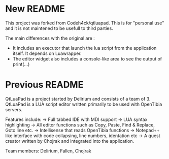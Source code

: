 # New README

This project was forked from Codeh4ck/qtluapad.
This is for "personal use" and it is not maintened to be usefull to third parties.

The main differences with the original are :

- It includes an executor that launch the lua script from the application itself. It depends on Luawrapper.
- The editor widget also includes a console-like area to see the output of print(...) 


# Previous README

QtLuaPad is a project started by Delirium and consists of a team of 3. 
QtLuaPad is a LUA script editor written primarily to be used with OpenTibia servers.

Features include:
-> Full tabbed IDE with MDI support
-> LUA syntax highlighting
-> All editor functions such as Copy, Paste, Find & Replace, Goto line etc.
-> Intellisense that reads OpenTibia functions
-> Notepad++ like interface with code collapsing, line numbers, identation etc
-> A quest creator written by Chojrak and integrated into the application.

Team members: Delirium, Fallen, Chojrak
